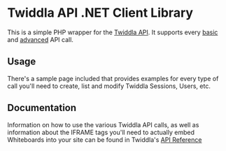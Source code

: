Twiddla API .NET Client Library
=========

This is a simple PHP wrapper for the [Twiddla API].  It supports every [basic] and [advanced] API call.

Usage
-----

There's a sample page included that provides examples for every type of call you'll need to create, list and modify Twiddla Sessions, Users, etc.

Documentation
-------

Information on how to use the various Twiddla API calls, as well as information about the IFRAME tags you'll need to actually embed Whiteboards into your site can be found in Twiddla's [API Reference]


[Twiddla API]: http://www.twiddla.com/API/Reference.aspx
[basic]: http://www.twiddla.com/API/Reference.aspx
[advanced]: http://www.twiddla.com/API/ReferenceAdvanced.aspx
[API Reference]: http://www.twiddla.com/API/Reference.aspx